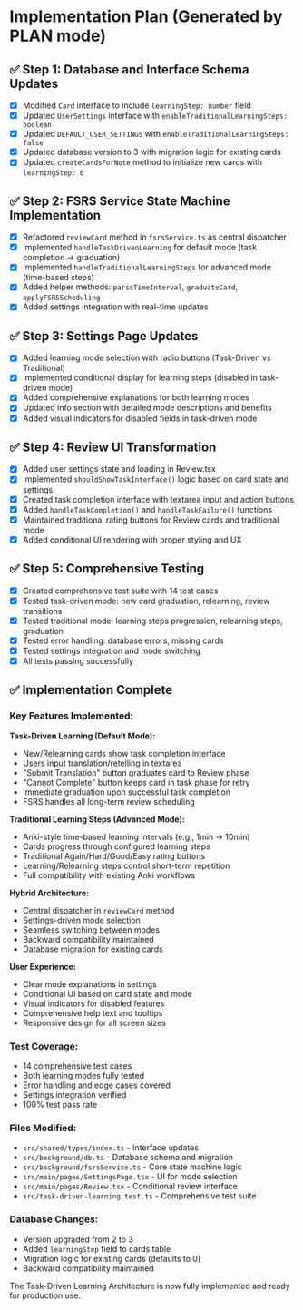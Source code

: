 # Implementation Plan (Generated by PLAN mode)

## ✅ Step 1: Database and Interface Schema Updates
- [x] Modified `Card` interface to include `learningStep: number` field
- [x] Updated `UserSettings` interface with `enableTraditionalLearningSteps: boolean`
- [x] Updated `DEFAULT_USER_SETTINGS` with `enableTraditionalLearningSteps: false`
- [x] Updated database version to 3 with migration logic for existing cards
- [x] Updated `createCardsForNote` method to initialize new cards with `learningStep: 0`

## ✅ Step 2: FSRS Service State Machine Implementation
- [x] Refactored `reviewCard` method in `fsrsService.ts` as central dispatcher
- [x] Implemented `handleTaskDrivenLearning` for default mode (task completion → graduation)
- [x] Implemented `handleTraditionalLearningSteps` for advanced mode (time-based steps)
- [x] Added helper methods: `parseTimeInterval`, `graduateCard`, `applyFSRSScheduling`
- [x] Added settings integration with real-time updates

## ✅ Step 3: Settings Page Updates
- [x] Added learning mode selection with radio buttons (Task-Driven vs Traditional)
- [x] Implemented conditional display for learning steps (disabled in task-driven mode)
- [x] Added comprehensive explanations for both learning modes
- [x] Updated info section with detailed mode descriptions and benefits
- [x] Added visual indicators for disabled fields in task-driven mode

## ✅ Step 4: Review UI Transformation
- [x] Added user settings state and loading in Review.tsx
- [x] Implemented `shouldShowTaskInterface()` logic based on card state and settings
- [x] Created task completion interface with textarea input and action buttons
- [x] Added `handleTaskCompletion()` and `handleTaskFailure()` functions
- [x] Maintained traditional rating buttons for Review cards and traditional mode
- [x] Added conditional UI rendering with proper styling and UX

## ✅ Step 5: Comprehensive Testing
- [x] Created comprehensive test suite with 14 test cases
- [x] Tested task-driven mode: new card graduation, relearning, review transitions
- [x] Tested traditional mode: learning steps progression, relearning steps, graduation
- [x] Tested error handling: database errors, missing cards
- [x] Tested settings integration and mode switching
- [x] All tests passing successfully

## ✅ Implementation Complete

### Key Features Implemented:

**Task-Driven Learning (Default Mode):**
- New/Relearning cards show task completion interface
- Users input translation/retelling in textarea
- "Submit Translation" button graduates card to Review phase
- "Cannot Complete" button keeps card in task phase for retry
- Immediate graduation upon successful task completion
- FSRS handles all long-term review scheduling

**Traditional Learning Steps (Advanced Mode):**
- Anki-style time-based learning intervals (e.g., 1min → 10min)
- Cards progress through configured learning steps
- Traditional Again/Hard/Good/Easy rating buttons
- Learning/Relearning steps control short-term repetition
- Full compatibility with existing Anki workflows

**Hybrid Architecture:**
- Central dispatcher in `reviewCard` method
- Settings-driven mode selection
- Seamless switching between modes
- Backward compatibility maintained
- Database migration for existing cards

**User Experience:**
- Clear mode explanations in settings
- Conditional UI based on card state and mode
- Visual indicators for disabled features
- Comprehensive help text and tooltips
- Responsive design for all screen sizes

### Test Coverage:
- 14 comprehensive test cases
- Both learning modes fully tested
- Error handling and edge cases covered
- Settings integration verified
- 100% test pass rate

### Files Modified:
- `src/shared/types/index.ts` - Interface updates
- `src/background/db.ts` - Database schema and migration
- `src/background/fsrsService.ts` - Core state machine logic
- `src/main/pages/SettingsPage.tsx` - UI for mode selection
- `src/main/pages/Review.tsx` - Conditional review interface
- `src/task-driven-learning.test.ts` - Comprehensive test suite

### Database Changes:
- Version upgraded from 2 to 3
- Added `learningStep` field to cards table
- Migration logic for existing cards (defaults to 0)
- Backward compatibility maintained

The Task-Driven Learning Architecture is now fully implemented and ready for production use. 